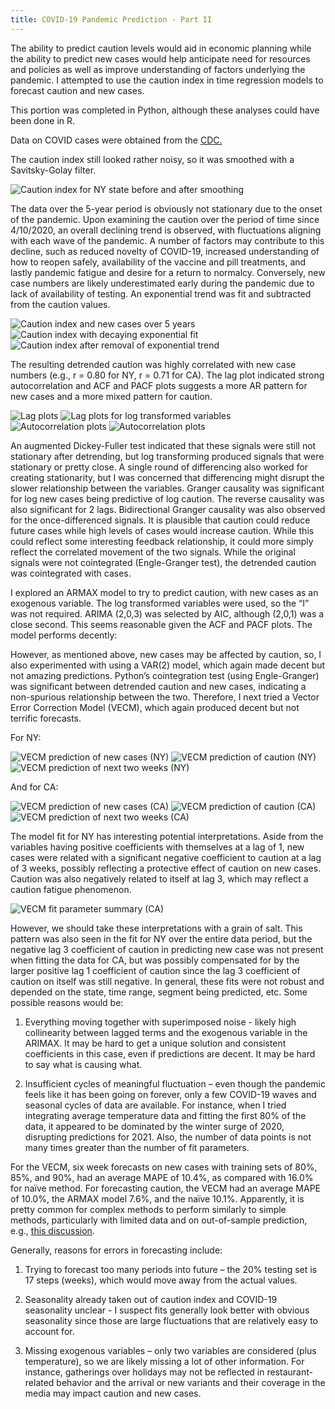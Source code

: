 ```yaml
---
title: COVID-19 Pandemic Prediction - Part II
---
```


The ability to predict caution levels would aid in economic planning while the ability to predict new cases would help anticipate need for resources and policies as well as improve understanding of factors underlying the pandemic. I attempted to use the caution index in time regression models to forecast caution and new cases.

This portion was completed in Python, although these analyses could have been done in R.

Data on COVID cases were obtained from the [CDC.](https://data.cdc.gov/Case-Surveillance/United-States-COVID-19-Cases-and-Deaths-by-State-o/9mfq-cb36)

The caution index still looked rather noisy, so it was smoothed with a Savitsky-Golay filter. 

<img src="Caution_Index_New_York.png" alt="Caution index for NY state before and after smoothing">

The data over the 5-year period is obviously not stationary due to the onset of the pandemic. Upon examining the caution over the period of time since 4/10/2020, an overall declining trend is observed, with fluctuations aligning with each wave of the pandemic. A number of factors may contribute to this decline, such as reduced novelty of COVID-19, increased understanding of how to reopen safely, availability of the vaccine and pill treatments, and lastly pandemic fatigue and desire for a return to normalcy. Conversely, new case numbers are likely underestimated early during the pandemic due to lack of availability of testing. An exponential trend was fit and subtracted from the caution values. 

<img src="Caution_and_new_cases_full.png" alt="Caution index and new cases over 5 years">

<img src="Caution_and_new_cases.png" alt="Caution index with decaying exponential fit">

<img src="Caution_and_new_cases_minus_exp.png" alt="Caution index after removal of exponential trend">

The resulting detrended caution was highly correlated with new case numbers (e.g., r = 0.80 for NY, r = 0.71 for CA). The lag plot indicated strong autocorrelation and ACF and PACF plots suggests a more AR pattern for new cases and a more mixed pattern for caution. 

<img src="Lag_plot.png" alt="Lag plots">
<img src="Lag_plot_log.png" alt="Lag plots for log transformed variables">
<img src="ACF.png" alt="Autocorrelation plots">
<img src="PACF.png" alt="Autocorrelation plots">

An augmented Dickey-Fuller test indicated that these signals were still not stationary after detrending, but log transforming produced signals that were stationary or pretty close. A single round of differencing also worked for creating stationarity, but I was concerned that differencing might disrupt the slower relationship between the variables.
Granger causality was significant for log new cases being predictive of log caution. The reverse causality was also significant for 2 lags. Bidirectional Granger causality was also observed for the once-differenced signals. It is plausible that caution could reduce future cases while high levels of cases would increase caution. While this could reflect some interesting feedback relationship, it could more simply reflect the correlated movement of the two signals. While the original signals were not cointegrated (Engle-Granger test), the detrended caution was cointegrated with cases.

I explored an ARMAX model to try to predict caution, with new cases as an exogenous variable. The log transformed variables were used, so the “I” was not required. ARIMA (2,0,3) was selected by AIC, although (2,0,1) was a close second. This seems reasonable given the ACF and PACF plots. The model performs decently:

However, as mentioned above, new cases may be affected by caution, so, I also experimented with using a VAR(2) model, which again made decent but not amazing predictions. Python’s cointegration test (using Engle-Granger) was significant between detrended caution and new cases, indicating a non-spurious relationship between the two. Therefore, I next tried a Vector Error Correction Model (VECM), which again produced decent but not terrific forecasts.

For NY:

<img src="VECM_new_case_NY.png" alt="VECM prediction of new cases (NY)">
<img src="VECM_caution_NY.png" alt="VECM prediction of caution (NY)">
<img src="VECM_new_case_prediction_NY.png" alt="VECM prediction of next two weeks (NY)">

And for CA:

<img src="VECM_new_case_CA.png" alt="VECM prediction of new cases (CA)">
<img src="VECM_caution_CA.png" alt="VECM prediction of caution (CA)">
<img src="VECM_new_case_prediction_CA.png" alt="VECM prediction of next two weeks (CA)">

The model fit for NY has interesting potential interpretations. Aside from the variables having positive coefficients with themselves at a lag of 1, new cases were related with a significant negative coefficient to caution at a lag of 3 weeks, possibly reflecting a protective effect of caution on new cases. Caution was also negatively related to itself at lag 3, which may reflect a caution fatigue phenomenon.

<img src="VECM_NY.png" alt="VECM fit parameter summary (CA)">

However, we should take these interpretations with a grain of salt. This pattern was also seen in the fit for NY over the entire data period, but the negative lag 3 coefficient of caution in predicting new case was not present when fitting the data for CA, but was possibly compensated for by the larger positive lag 1 coefficient of caution since the lag 3 coefficient of caution on itself was still negative. In general, these fits were not robust and depended on the state, time range, segment being predicted, etc. Some possible reasons would be:

1)	Everything moving together with superimposed noise - likely high collinearity between lagged terms and the exogenous variable in the ARIMAX. It may be hard to get a unique solution and consistent coefficients in this case, even if predictions are decent. It may be hard to say what is causing what. 

2)	Insufficient cycles of meaningful fluctuation – even though the pandemic feels like it has been going on forever, only a few COVID-19 waves and seasonal cycles of data are available. For instance, when I tried integrating average temperature data and fitting the first 80% of the data, it appeared to be dominated by the winter surge of 2020, disrupting predictions for 2021. Also, the number of data points is not many times greater than the number of fit parameters.

For the VECM, six week forecasts on new cases with training sets of 80%, 85%, and 90%, had an average MAPE of 10.4%, as compared with 16.0% for naïve method. For forecasting caution, the VECM had an average MAPE of 10.0%, the ARMAX model 7.6%, and the naïve 10.1%. Apparently, it is pretty common for complex methods to perform similarly to simple methods, particularly with limited data and on out-of-sample prediction, e.g., [this discussion](https://stats.stackexchange.com/questions/124955/is-it-unusual-for-the-mean-to-outperform-arima).

Generally, reasons for errors in forecasting include:

1)	Trying to forecast too many periods into future – the 20% testing set is 17 steps (weeks), which would move away from the actual values.

2)	Seasonality already taken out of caution index and COVID-19 seasonality unclear - I suspect fits generally look better with obvious seasonality since those are large fluctuations that are relatively easy to account for. 

3)	Missing exogenous variables – only two variables are considered (plus temperature), so we are likely missing a lot of other information. For instance, gatherings over holidays may not be reflected in restaurant-related behavior and the arrival or new variants and their coverage in the media may impact caution and new cases. 

